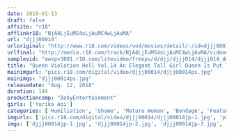 ```yaml
---
date: 2019-01-13
draft: false
affsite: "r18"
afflinkr18: "NjA4LjEuMS4xLjAuMC4wLjAuMA"
url: "djjj00014"
urloriginal: "http://www.r18.com/videos/vod/movies/detail/-/id=djjj00014"
urlfinal: "http://media.r18.com/track/NjA4LjEuMS4xLjAuMC4wLjAuMA/videos/vod/movies/detail/-/id=djjj00014"
samplevid: "awspv3001.r18.com/litevideo/freepv/d/djj/djjj014/djjj014_dmb_w.mp4"
title: "Queen Violation Hell Vol.14 An Elegant Tall Girl Queen Is Put Through Humiliating Destruction The Moment When A Sadist Queen Cums And Dribbles Deep And Richly Thick Pussy Juices Everwhere Yurika Aoi"
mainimgurl: "pics.r18.com/digital/video/djjj00014/djjj00014ps.jpg"
mainimgs: "djjj00014ps.jpg"
releasedate: "Aug. 12, 2018"
duration: 144
productioncomp: "BabyEntertainment"
girls: ['Yurika Aoi']
categories: ['Humiliation', 'Shame', 'Mature Woman', 'Bondage', 'Featured Actress', 'Sadism', 'Hi-Def']
imgurls: ['pics.r18.com/digital/video/djjj00014/djjj00014jp-1.jpg', 'pics.r18.com/digital/video/djjj00014/djjj00014jp-2.jpg', 'pics.r18.com/digital/video/djjj00014/djjj00014jp-3.jpg', 'pics.r18.com/digital/video/djjj00014/djjj00014jp-4.jpg', 'pics.r18.com/digital/video/djjj00014/djjj00014jp-5.jpg', 'pics.r18.com/digital/video/djjj00014/djjj00014jp-6.jpg', 'pics.r18.com/digital/video/djjj00014/djjj00014jp-7.jpg', 'pics.r18.com/digital/video/djjj00014/djjj00014jp-8.jpg', 'pics.r18.com/digital/video/djjj00014/djjj00014jp-9.jpg', 'pics.r18.com/digital/video/djjj00014/djjj00014jp-10.jpg', 'pics.r18.com/digital/video/djjj00014/djjj00014jp-11.jpg', 'pics.r18.com/digital/video/djjj00014/djjj00014jp-12.jpg', 'pics.r18.com/digital/video/djjj00014/djjj00014jp-13.jpg', 'pics.r18.com/digital/video/djjj00014/djjj00014jp-14.jpg', 'pics.r18.com/digital/video/djjj00014/djjj00014jp-15.jpg', 'pics.r18.com/digital/video/djjj00014/djjj00014jp-16.jpg', 'pics.r18.com/digital/video/djjj00014/djjj00014jp-17.jpg', 'pics.r18.com/digital/video/djjj00014/djjj00014jp-18.jpg', 'pics.r18.com/digital/video/djjj00014/djjj00014jp-19.jpg', 'pics.r18.com/digital/video/djjj00014/djjj00014jp-20.jpg']
imgs: ['djjj00014jp-1.jpg', 'djjj00014jp-2.jpg', 'djjj00014jp-3.jpg', 'djjj00014jp-4.jpg', 'djjj00014jp-5.jpg', 'djjj00014jp-6.jpg', 'djjj00014jp-7.jpg', 'djjj00014jp-8.jpg', 'djjj00014jp-9.jpg', 'djjj00014jp-10.jpg', 'djjj00014jp-11.jpg', 'djjj00014jp-12.jpg', 'djjj00014jp-13.jpg', 'djjj00014jp-14.jpg', 'djjj00014jp-15.jpg', 'djjj00014jp-16.jpg', 'djjj00014jp-17.jpg', 'djjj00014jp-18.jpg', 'djjj00014jp-19.jpg', 'djjj00014jp-20.jpg']
---
```

